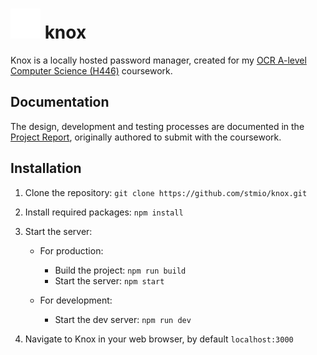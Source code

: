 # ![knox icon](/public/knox.svg) knox

Knox is a locally hosted password manager, created for my [OCR A-level Computer Science (H446)](https://www.ocr.org.uk/qualifications/as-and-a-level/computer-science-h046-h446-from-2015/) coursework.

## Documentation

The design, development and testing processes are documented in the [Project Report](/docs/Project%20Report.pdf), originally authored to submit with the coursework.

## Installation

1. Clone the repository: `git clone https://github.com/stmio/knox.git`
2. Install required packages: `npm install`
3. Start the server:

   - For production:

     - Build the project: `npm run build`
     - Start the server: `npm start`

   - For development:
     - Start the dev server: `npm run dev`

4. Navigate to Knox in your web browser, by default `localhost:3000`
